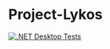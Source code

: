 # Project-Lykos
 
[![.NET Desktop Tests](https://github.com/ionite34/Project-Lykos/actions/workflows/dotnet-desktop-tests.yml/badge.svg)](https://github.com/ionite34/Project-Lykos/actions/workflows/dotnet-desktop-tests.yml)
